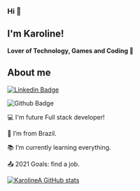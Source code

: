 ### Hi 👋
## I'm Karoline!
**Lover of Technology, Games and Coding 💓**

## About me

[![Linkedin Badge](https://img.shields.io/badge/-LinkedIn-blue?style=flat-square&logo=Linkedin&logoColor=white&link=)]( https://www.linkedin.com/in/karolinea)

![Github Badge](https://img.shields.io/badge/-Github-000?style=flat-square&logo=Github&logoColor=white&link=https://github.com/KarolineA)

:computer: I'm future Full stack developer!

:house_with_garden: I’m from Brazil.

:books: I’m currently learning everything.

:outbox_tray: 2021 Goals: find a job.

<!--<code><img height= "20"src= "https://img.shields.io/badge/CSS-239120?&style=for-the-badge&logo=css3&logoColor=white"></code>
<code><img height= "20"src= "https://img.shields.io/badge/HTML5-E34F26?style=for-the-badge&logo=html5&logoColor=white"></code>
<code><img height= "20"src= "https://img.shields.io/badge/JavaScript-F7DF1E?style=for-the-badge&logo=javascript&logoColor=black"></code>
<code><img height= "20"src= "https://img.shields.io/badge/Kotlin-0095D5?&style=for-the-badge&logo=kotlin&logoColor=white"></code>
<code><img height= "20"src= "https://img.shields.io/badge/MySQL-00000F?style=for-the-badge&logo=mysql&logoColor=white"></code>
<code><img height= "20"src= "https://img.shields.io/badge/Node.js-43853D?style=for-the-badge&logo=node.js&logoColor=white"></code>
<code><img height= "20"src= "https://img.shields.io/badge/RASPBERRY%20PI-C51A4A.svg?&style=for-the-badge&logo=raspberry%20pi&logoColor=white"></code>
<code><img height= "20"src= "https://img.shields.io/badge/Angular-DD0031?style=for-the-badge&logo=angular&logoColor=white"></code>
<code><img height= "20"src= "https://img.shields.io/badge/microsoft%20azure-0089D6?style=for-the-badge&logo=microsoft-azure&logoColor=whit"></code>
<code><img height= "20"src= "https://img.shields.io/badge/Android-3DDC84?style=for-the-badge&logo=android&logoColor=white"></code>
<code><img height= "20"src= "https://img.shields.io/badge/Windows-0078D6?style=for-the-badge&logo=windows&logoColor=white"></code>
<code><img height= "20"src= "https://img.shields.io/badge/iOS-000000?style=for-the-badge&logo=ios&logoColor=white"></code>
<code><img height= "20"src= "https://img.shields.io/badge/Visual_Studio_Code-0078D4?style=for-the-badge&logo=visual%20studio%20code&logoColor=whit"></code>
<code><img height= "20"src= ""></code>
<code><img height= "20"src= ""></code> -->

 
 
 [![KarolineA GitHub stats](https://github-readme-stats.vercel.app/api?username=KarolineA)](https://github.com/KarolineA/github-readme-stats)


